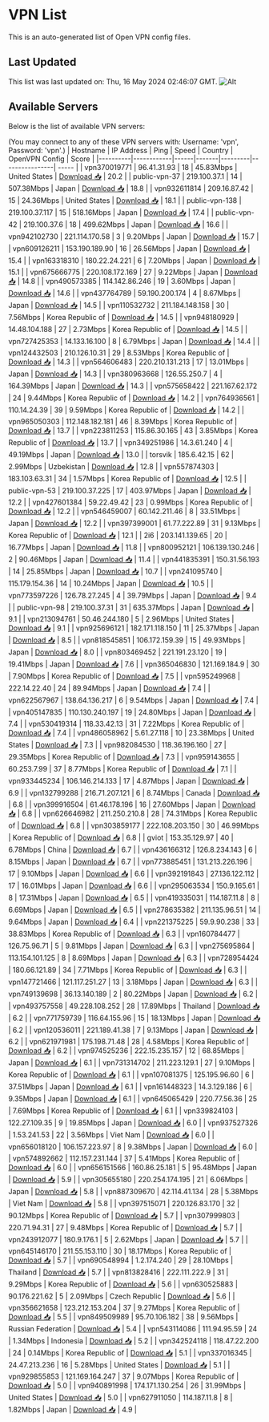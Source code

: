# VPN List

This is an auto-generated list of Open VPN config files.

## Last Updated

This list was last updated on: Thu, 16 May 2024 02:46:07 GMT.
![Alt](https://repobeats.axiom.co/api/embed/186b98318ef1479477931607c1ad7d823f12451f.svg "Repobeats analytics image")

## Available Servers

Below is the list of available VPN servers:

(You may connect to any of these VPN servers with: Username: 'vpn', Password: 'vpn'.)
| Hostname | IP Address | Ping | Speed | Country | OpenVPN Config | Score |
|----------|------------|------|-------|---------|----------------| ----- |
| vpn370019771 | 96.41.31.93 | 18 | 45.83Mbps | United States | [Download 📥](./configs/server_0_US.ovpn) | 20.2 |
| public-vpn-37 | 219.100.37.1 | 14 | 507.38Mbps | Japan | [Download 📥](./configs/server_1_JP.ovpn) | 18.8 |
| vpn932611814 | 209.16.87.42 | 15 | 24.36Mbps | United States | [Download 📥](./configs/server_2_US.ovpn) | 18.1 |
| public-vpn-138 | 219.100.37.117 | 15 | 518.16Mbps | Japan | [Download 📥](./configs/server_3_JP.ovpn) | 17.4 |
| public-vpn-42 | 219.100.37.6 | 18 | 499.62Mbps | Japan | [Download 📥](./configs/server_4_JP.ovpn) | 16.6 |
| vpn942102730 | 221.114.170.58 | 3 | 9.20Mbps | Japan | [Download 📥](./configs/server_5_JP.ovpn) | 15.7 |
| vpn609126211 | 153.190.189.90 | 16 | 26.56Mbps | Japan | [Download 📥](./configs/server_6_JP.ovpn) | 15.4 |
| vpn163318310 | 180.22.24.221 | 6 | 7.20Mbps | Japan | [Download 📥](./configs/server_7_JP.ovpn) | 15.1 |
| vpn675666775 | 220.108.172.169 | 27 | 9.22Mbps | Japan | [Download 📥](./configs/server_8_JP.ovpn) | 14.8 |
| vpn490573385 | 114.142.86.246 | 19 | 3.60Mbps | Japan | [Download 📥](./configs/server_9_JP.ovpn) | 14.6 |
| vpn437764789 | 59.190.200.174 | 4 | 8.67Mbps | Japan | [Download 📥](./configs/server_10_JP.ovpn) | 14.5 |
| vpn110532732 | 211.184.148.158 | 30 | 7.56Mbps | Korea Republic of | [Download 📥](./configs/server_11_KR.ovpn) | 14.5 |
| vpn948180929 | 14.48.104.188 | 27 | 2.73Mbps | Korea Republic of | [Download 📥](./configs/server_12_KR.ovpn) | 14.5 |
| vpn727425353 | 14.133.16.100 | 8 | 6.79Mbps | Japan | [Download 📥](./configs/server_13_JP.ovpn) | 14.4 |
| vpn124432503 | 210.126.10.31 | 29 | 8.53Mbps | Korea Republic of | [Download 📥](./configs/server_14_KR.ovpn) | 14.3 |
| vpn564606483 | 220.210.131.213 | 17 | 13.01Mbps | Japan | [Download 📥](./configs/server_15_JP.ovpn) | 14.3 |
| vpn380963668 | 126.55.250.7 | 4 | 164.39Mbps | Japan | [Download 📥](./configs/server_16_JP.ovpn) | 14.3 |
| vpn575658422 | 221.167.62.172 | 24 | 9.44Mbps | Korea Republic of | [Download 📥](./configs/server_17_KR.ovpn) | 14.2 |
| vpn764936561 | 110.14.24.39 | 39 | 9.59Mbps | Korea Republic of | [Download 📥](./configs/server_18_KR.ovpn) | 14.2 |
| vpn965050303 | 112.148.182.181 | 46 | 8.39Mbps | Korea Republic of | [Download 📥](./configs/server_19_KR.ovpn) | 13.7 |
| vpn223811253 | 115.86.30.165 | 43 | 3.85Mbps | Korea Republic of | [Download 📥](./configs/server_20_KR.ovpn) | 13.7 |
| vpn349251986 | 14.3.61.240 | 4 | 49.19Mbps | Japan | [Download 📥](./configs/server_21_JP.ovpn) | 13.0 |
| torsvik | 185.6.42.15 | 62 | 2.99Mbps | Uzbekistan | [Download 📥](./configs/server_22_UZ.ovpn) | 12.8 |
| vpn557874303 | 183.103.63.31 | 34 | 1.57Mbps | Korea Republic of | [Download 📥](./configs/server_23_KR.ovpn) | 12.5 |
| public-vpn-53 | 219.100.37.225 | 17 | 403.97Mbps | Japan | [Download 📥](./configs/server_24_JP.ovpn) | 12.2 |
| vpn427601384 | 59.22.49.42 | 23 | 0.99Mbps | Korea Republic of | [Download 📥](./configs/server_25_KR.ovpn) | 12.2 |
| vpn546459007 | 60.142.211.46 | 8 | 33.51Mbps | Japan | [Download 📥](./configs/server_26_JP.ovpn) | 12.2 |
| vpn397399001 | 61.77.222.89 | 31 | 9.13Mbps | Korea Republic of | [Download 📥](./configs/server_27_KR.ovpn) | 12.1 |
| 2i6 | 203.141.139.65 | 20 | 16.77Mbps | Japan | [Download 📥](./configs/server_28_JP.ovpn) | 11.8 |
| vpn800952121 | 106.139.130.246 | 2 | 90.46Mbps | Japan | [Download 📥](./configs/server_29_JP.ovpn) | 11.4 |
| vpn441835391 | 150.31.56.193 | 14 | 25.85Mbps | Japan | [Download 📥](./configs/server_30_JP.ovpn) | 10.7 |
| vpn241095740 | 115.179.154.36 | 14 | 10.24Mbps | Japan | [Download 📥](./configs/server_31_JP.ovpn) | 10.5 |
| vpn773597226 | 126.78.27.245 | 4 | 39.79Mbps | Japan | [Download 📥](./configs/server_32_JP.ovpn) | 9.4 |
| public-vpn-98 | 219.100.37.31 | 31 | 635.37Mbps | Japan | [Download 📥](./configs/server_33_JP.ovpn) | 9.1 |
| vpn213094761 | 50.46.244.180 | 5 | 2.96Mbps | United States | [Download 📥](./configs/server_34_US.ovpn) | 9.1 |
| vpn925696121 | 182.171.118.150 | 11 | 25.37Mbps | Japan | [Download 📥](./configs/server_35_JP.ovpn) | 8.5 |
| vpn818545851 | 106.172.159.39 | 15 | 49.93Mbps | Japan | [Download 📥](./configs/server_36_JP.ovpn) | 8.0 |
| vpn803469452 | 221.191.23.120 | 19 | 19.41Mbps | Japan | [Download 📥](./configs/server_37_JP.ovpn) | 7.6 |
| vpn365046830 | 121.169.184.9 | 30 | 7.90Mbps | Korea Republic of | [Download 📥](./configs/server_38_KR.ovpn) | 7.5 |
| vpn595249968 | 222.14.22.40 | 24 | 89.94Mbps | Japan | [Download 📥](./configs/server_39_JP.ovpn) | 7.4 |
| vpn622567967 | 138.64.136.217 | 6 | 9.54Mbps | Japan | [Download 📥](./configs/server_40_JP.ovpn) | 7.4 |
| vpn405147835 | 110.130.240.197 | 19 | 24.80Mbps | Japan | [Download 📥](./configs/server_41_JP.ovpn) | 7.4 |
| vpn530419314 | 118.33.42.13 | 31 | 7.22Mbps | Korea Republic of | [Download 📥](./configs/server_42_KR.ovpn) | 7.4 |
| vpn486058962 | 5.61.27.118 | 10 | 23.38Mbps | United States | [Download 📥](./configs/server_43_US.ovpn) | 7.3 |
| vpn982084530 | 118.36.196.160 | 27 | 29.35Mbps | Korea Republic of | [Download 📥](./configs/server_44_KR.ovpn) | 7.3 |
| vpn959143655 | 60.253.7.99 | 37 | 8.77Mbps | Korea Republic of | [Download 📥](./configs/server_45_KR.ovpn) | 7.1 |
| vpn933445234 | 106.146.214.133 | 17 | 4.87Mbps | Japan | [Download 📥](./configs/server_46_JP.ovpn) | 6.9 |
| vpn132799288 | 216.71.207.121 | 6 | 8.74Mbps | Canada | [Download 📥](./configs/server_47_CA.ovpn) | 6.8 |
| vpn399916504 | 61.46.178.196 | 16 | 27.60Mbps | Japan | [Download 📥](./configs/server_48_JP.ovpn) | 6.8 |
| vpn626646982 | 211.250.210.8 | 28 | 74.31Mbps | Korea Republic of | [Download 📥](./configs/server_49_KR.ovpn) | 6.8 |
| vpn303859177 | 222.108.203.150 | 30 | 46.99Mbps | Korea Republic of | [Download 📥](./configs/server_50_KR.ovpn) | 6.8 |
| gviot | 153.35.129.97 | 40 | 6.78Mbps | China | [Download 📥](./configs/server_51_CN.ovpn) | 6.7 |
| vpn436166312 | 126.8.234.143 | 6 | 8.15Mbps | Japan | [Download 📥](./configs/server_52_JP.ovpn) | 6.7 |
| vpn773885451 | 131.213.226.196 | 17 | 9.10Mbps | Japan | [Download 📥](./configs/server_53_JP.ovpn) | 6.6 |
| vpn392191843 | 27.136.122.112 | 17 | 16.01Mbps | Japan | [Download 📥](./configs/server_54_JP.ovpn) | 6.6 |
| vpn295063534 | 150.9.165.61 | 8 | 17.31Mbps | Japan | [Download 📥](./configs/server_55_JP.ovpn) | 6.5 |
| vpn419335031 | 114.187.11.8 | 8 | 6.69Mbps | Japan | [Download 📥](./configs/server_56_JP.ovpn) | 6.5 |
| vpn278635382 | 211.135.96.51 | 14 | 9.64Mbps | Japan | [Download 📥](./configs/server_57_JP.ovpn) | 6.4 |
| vpn221375225 | 59.9.90.238 | 33 | 38.83Mbps | Korea Republic of | [Download 📥](./configs/server_58_KR.ovpn) | 6.3 |
| vpn160784477 | 126.75.96.71 | 5 | 9.81Mbps | Japan | [Download 📥](./configs/server_59_JP.ovpn) | 6.3 |
| vpn275695864 | 113.154.101.125 | 8 | 8.69Mbps | Japan | [Download 📥](./configs/server_60_JP.ovpn) | 6.3 |
| vpn728954424 | 180.66.121.89 | 34 | 7.71Mbps | Korea Republic of | [Download 📥](./configs/server_61_KR.ovpn) | 6.3 |
| vpn147721466 | 121.117.251.27 | 13 | 3.18Mbps | Japan | [Download 📥](./configs/server_62_JP.ovpn) | 6.3 |
| vpn749139698 | 36.13.140.189 | 2 | 80.22Mbps | Japan | [Download 📥](./configs/server_63_JP.ovpn) | 6.2 |
| vpn493757558 | 49.228.108.252 | 28 | 17.89Mbps | Thailand | [Download 📥](./configs/server_64_TH.ovpn) | 6.2 |
| vpn771759739 | 116.64.155.96 | 15 | 18.13Mbps | Japan | [Download 📥](./configs/server_65_JP.ovpn) | 6.2 |
| vpn120536011 | 221.189.41.38 | 7 | 9.13Mbps | Japan | [Download 📥](./configs/server_66_JP.ovpn) | 6.2 |
| vpn621971981 | 175.198.71.48 | 28 | 4.58Mbps | Korea Republic of | [Download 📥](./configs/server_67_KR.ovpn) | 6.2 |
| vpn974525236 | 222.15.235.157 | 12 | 68.85Mbps | Japan | [Download 📥](./configs/server_68_JP.ovpn) | 6.1 |
| vpn731314702 | 211.223.129.1 | 27 | 9.10Mbps | Korea Republic of | [Download 📥](./configs/server_69_KR.ovpn) | 6.1 |
| vpn107081375 | 125.195.96.60 | 6 | 37.51Mbps | Japan | [Download 📥](./configs/server_70_JP.ovpn) | 6.1 |
| vpn161448323 | 14.3.129.186 | 6 | 9.35Mbps | Japan | [Download 📥](./configs/server_71_JP.ovpn) | 6.1 |
| vpn645065429 | 220.77.56.36 | 25 | 7.69Mbps | Korea Republic of | [Download 📥](./configs/server_72_KR.ovpn) | 6.1 |
| vpn339824103 | 122.27.109.35 | 9 | 19.85Mbps | Japan | [Download 📥](./configs/server_73_JP.ovpn) | 6.0 |
| vpn937527326 | 1.53.241.53 | 22 | 3.56Mbps | Viet Nam | [Download 📥](./configs/server_74_VN.ovpn) | 6.0 |
| vpn656018120 | 106.157.223.97 | 8 | 9.38Mbps | Japan | [Download 📥](./configs/server_75_JP.ovpn) | 6.0 |
| vpn574892662 | 112.157.231.144 | 37 | 5.41Mbps | Korea Republic of | [Download 📥](./configs/server_76_KR.ovpn) | 6.0 |
| vpn656151566 | 160.86.25.181 | 5 | 95.48Mbps | Japan | [Download 📥](./configs/server_77_JP.ovpn) | 5.9 |
| vpn305655180 | 220.254.174.195 | 21 | 6.06Mbps | Japan | [Download 📥](./configs/server_78_JP.ovpn) | 5.8 |
| vpn887309670 | 42.114.41.134 | 28 | 5.38Mbps | Viet Nam | [Download 📥](./configs/server_79_VN.ovpn) | 5.8 |
| vpn397515071 | 220.126.83.170 | 32 | 90.12Mbps | Korea Republic of | [Download 📥](./configs/server_80_KR.ovpn) | 5.7 |
| vpn307999803 | 220.71.94.31 | 27 | 9.48Mbps | Korea Republic of | [Download 📥](./configs/server_81_KR.ovpn) | 5.7 |
| vpn243912077 | 180.9.176.1 | 5 | 2.62Mbps | Japan | [Download 📥](./configs/server_82_JP.ovpn) | 5.7 |
| vpn645146170 | 211.55.153.110 | 30 | 18.17Mbps | Korea Republic of | [Download 📥](./configs/server_83_KR.ovpn) | 5.7 |
| vpn690548994 | 1.2.174.240 | 29 | 28.10Mbps | Thailand | [Download 📥](./configs/server_84_TH.ovpn) | 5.7 |
| vpn813828416 | 222.111.222.9 | 31 | 9.29Mbps | Korea Republic of | [Download 📥](./configs/server_85_KR.ovpn) | 5.6 |
| vpn630525883 | 90.176.221.62 | 5 | 2.09Mbps | Czech Republic | [Download 📥](./configs/server_86_CZ.ovpn) | 5.6 |
| vpn356621658 | 123.212.153.204 | 37 | 9.27Mbps | Korea Republic of | [Download 📥](./configs/server_87_KR.ovpn) | 5.5 |
| vpn849509989 | 95.70.106.182 | 38 | 9.56Mbps | Russian Federation | [Download 📥](./configs/server_88_RU.ovpn) | 5.4 |
| vpn543114086 | 111.94.95.59 | 24 | 1.34Mbps | Indonesia | [Download 📥](./configs/server_89_ID.ovpn) | 5.2 |
| vpn342524118 | 118.47.22.200 | 24 | 0.14Mbps | Korea Republic of | [Download 📥](./configs/server_90_KR.ovpn) | 5.1 |
| vpn337016345 | 24.47.213.236 | 16 | 5.28Mbps | United States | [Download 📥](./configs/server_91_US.ovpn) | 5.1 |
| vpn929855853 | 121.169.164.247 | 37 | 9.07Mbps | Korea Republic of | [Download 📥](./configs/server_92_KR.ovpn) | 5.0 |
| vpn940891998 | 174.171.130.254 | 26 | 31.99Mbps | United States | [Download 📥](./configs/server_93_US.ovpn) | 5.0 |
| vpn627911050 | 114.187.11.8 | 8 | 1.82Mbps | Japan | [Download 📥](./configs/server_94_JP.ovpn) | 4.9 |
